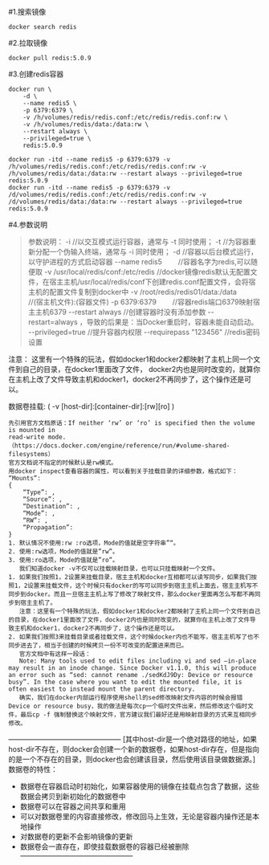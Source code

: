 #1.搜索镜像
```shell
docker search redis
```


#2.拉取镜像
```shell
docker pull redis:5.0.9
```


#3.创建redis容器
```shell
docker run \
    -d \
    --name redis5 \
    -p 6379:6379 \
    -v /h/volumes/redis/redis.conf:/etc/redis/redis.conf:rw \
    -v /h/volumes/redis/data:/data:rw \
    --restart always \
    --privileged=true \
    redis:5.0.9 
```
```shell
docker run -itd --name redis5 -p 6379:6379 -v /h/volumes/redis/redis.conf:/etc/redis/redis.conf:rw -v /h/volumes/redis/data:/data:rw --restart always --privileged=true redis:5.0.9
docker run -itd --name redis5 -p 6379:6379 -v /d/volumes/redis/redis.conf:/etc/redis/redis.conf:rw -v /d/volumes/redis/data:/data:rw --restart always --privileged=true redis:5.0.9
```


#4.参数说明
> 参数说明：
-i                                     //以交互模式运行容器，通常与 -t 同时使用；
-t                                     //为容器重新分配一个伪输入终端，通常与 -i 同时使用；
-d                                     //容器以后台模式运行，以守护进程的方式启动容器
--name redis5　　                       //容器名字为redis,可以随便取
-v /usr/local/redis/conf:/etc/redis    //docker镜像redis默认无配置文件，在宿主主机/usr/local/redis/conf下创建redis.conf配置文件，会将宿主机的配置文件复制到docker中
-v /root/redis/redis01/data:/data　　   //(宿主机文件):(容器文件)
-p 6379:6379　　                        //容器redis端口6379映射宿主主机6379
--restart always                       //创建容器时没有添加参数  --restart=always ，导致的后果是：当Docker重启时，容器未能自动启动。
--privileged=true                      //提升容器内权限
--requirepass "123456"                 //redis密码设置
>


注意：
这里有一个特殊的玩法，假如docker1和docker2都映射了主机上同一个文件到自己的目录，在docker1里面改了文件，
docker2内也是同时改变的，就算你在主机上改了文件导致主机和docker1，docker2不再同步了，这个操作还是可以。

数据卷挂载:
( -v [host-dir]:[container-dir]:[rw][ro] )

```
先引用官方文档原话：If neither ‘rw’ or ‘ro’ is specified then the volume is mounted in
read-write mode.（https://docs.docker.com/engine/reference/run/#volume-shared-filesystems）
官方文档说不指定的时候默认是rw模式。
用docker inspect查看容器的属性，可以看到关于挂载目录的详细参数，格式如下：
“Mounts”:
{
    “Type”: ,
    “Source”: ,
    “Destination”: ,
    “Mode”: ,
    “RW”: ,
    “Propagation”:
}
1. 默认情况不使用:rw :ro选项，Mode的值就是空字符串”“。
2. 使用:rw选项，Mode的值就是”rw”。
3. 使用:ro选项，Mode的值就是”ro”。
   我们知道docker -v不仅可以挂载映射目录，也可以只挂载映射一个文件。
1. 如果我们按照1，2设置来挂载目录，宿主主机和docker互相都可以读写同步，如果我们按照1，2设置来挂载文件，这个时候只有docker的写可以同步到宿主主机上面去，宿主主机写不同步到docker。而且一旦宿主主机上写了修改了映射文件，那么docker里面再怎么写都不再同步到宿主主机了。
   注意：这里有一个特殊的玩法，假如docker1和docker2都映射了主机上同一个文件到自己的目录，在docker1里面改了文件，docker2内也是同时改变的，就算你在主机上改了文件导致主机和docker1，docker2不再同步了，这个操作还是可以。
2. 如果我们按照3来挂载目录或者挂载文件，这个时候docker内也不能写，宿主主机写了也不同步进去了，相当于创建的时候拷贝一份不可改变的配置进来而已。
   官方文档中有这样一段话：
   Note: Many tools used to edit files including vi and sed –in-place may result in an inode change. Since Docker v1.1.0, this will produce an error such as “sed: cannot rename ./sedKdJ9Dy: Device or resource busy”. In the case where you want to edit the mounted file, it is often easiest to instead mount the parent directory.
   确实，我们在docker内部运行程序使用shell的sed修改映射文件内容的时候会报错Device or resource busy，我的做法是每次cp一个临时文件出来，然后修改这个临时文件，最后cp -f 强制替换这个映射文件，官方建议我们最好还是用映射目录的方式来互相同步修改。
```


————————————————
[其中host-dir是一个绝对路径的地址，如果host-dir不存在，则docker会创建一个新的数据卷，如果host-dir存在，但是指向的是一个不存在的目录，则docker也会创建该目录，然后使用该目录做数据源。]
数据卷的特性：
- 数据卷在容器启动时初始化，如果容器使用的镜像在挂载点包含了数据，这些数据会拷贝到新初始化的数据卷中
- 数据卷可以在容器之间共享和重用
- 可以对数据卷里的内容直接修改，修改回马上生效，无论是容器内操作还是本地操作
- 对数据卷的更新不会影响镜像的更新
- 数据卷会一直存在，即使挂载数据卷的容器已经被删除
  ————————————————


